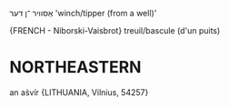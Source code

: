 אַסוויר
־ן
דער
'winch/tipper (from a well)'

{FRENCH - Niborski-Vaisbrot}
treuil/bascule (d'un puits)

NORTHEASTERN
==============

an as̀vír {LITHUANIA, Vilnius, 54257}